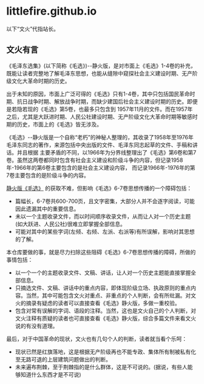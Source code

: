 # littlefire.github.io
以下“文火”代指站长。

## 文火有言
《毛泽东选集》(以下简称《毛选》)--静火版，是对市面上《毛选》1-4卷的补充，既能让读者完整地了解毛泽东思想，也能从缝隙中窥探社会主义建设时期、无产阶级文化大革命时期的历史。

出于未知的原因，市面上广泛可得的《毛选》只有1-4卷，其中只包括国民革命时期、抗日战争时期、解放战争时期，而缺少建国后社会主义建设时期的历史。即便是若隐若现的《毛选》第5卷，也最多只包含到
1957年11月的文件。而在1957年之后，尤其是大跃进时期、人民公社建设时期、无产阶级文化大革命时期等敏感时期的历史，市面上的《毛选》皆无涉及。

《毛选》--静火版是一个自称“老朽”的神秘人整理的，其收录了1958年至1976年毛泽东同志的著作，来源包括中央出版的文件、毛泽东同志起草的文件、手稿和讲话。并且根据
主要矛盾的不同，以1966年为分界线整理出了《毛选》第6卷和第7卷。虽然这两卷都同时包含有社会主义建设和阶级斗争的内容，但记录1958年-1966年的第6卷主要包含的是社会主义建设内容，
而记录1966年-1976年的第7卷主要包含的是阶级斗争的内容。

[静火版《毛选》](https://github.com/littleQiu22/littlefire.github.io/blob/main/docs/%E6%AF%9B%E6%B3%BD%E4%B8%9C%E9%80%89%E9%9B%86(1-7%E5%8D%B7%E9%9D%99%E7%81%AB%E7%89%88).pdf)
的获取不难，但影响《毛选》6-7卷思想传播的一个障碍包括：
- 篇幅长，6-7卷共600-700页，且文字密集，大部分人并不会逐字阅读，可能因此遗漏其中的重要信息。
- 未以一个主题收录文件，而以时间顺序收录文件，从而让人对一个历史主题(如大跃进、人民公社)很难立即掌握全部信息。
- 可能对其中的某些字词(左倾、右倾、左派、右派等)有所误解，影响对其思想的了解。

本仓库要做的事，就是尽力扫除这些阻碍《毛选》6-7卷思想传播的障碍，所做的事情包括：
- 以一个一个的主题收录文件、文稿、讲话，让人对一个历史主题能直接掌握全部信息。
- 只摘选文件、文稿、讲话中的重点内容，即体现阶级立场、执政原则的重点内容。当然，其中可能包含文火对重点、非重点的个人判断，会有所纰漏。对文火的摘录有疑虑的读者可以直接查看《毛选》静火版，多做一重校验。
- 包含对常有误解的字词、语段的注释。当然，这也是文火自己的个人判断，对文火注释有质疑的读者也可直接查看《毛选》静火版，综合多篇文件来看文火说的有没有道理。

最后，对于中国革命的现状，文火也有几句个人的判断，读者就当看个乐呵：
- 现状已然是红旗落地，这是根据无产阶级再也不能专政、集体所有制被私有化至无路可退的上层建筑问题做出的判断。
- 未来遍布荆棘，至于荆棘指的是什么群体，这是不可说的。(据说，有些人能够知道什么东西才是不可说)
